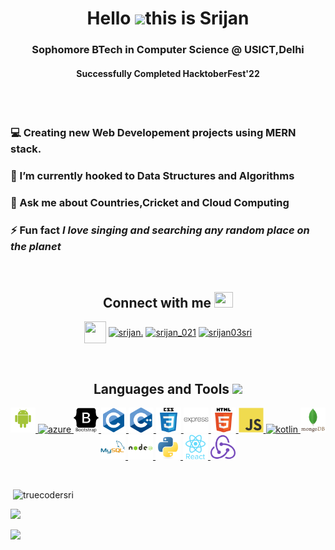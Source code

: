<h1 align="center">Hello  <img src="https://media.tenor.com/NBb2bWHMyjQAAAAi/waving-hand-people.gif" width="30px" style="max-width: 100%; user-select: auto;">this is Srijan</h1>
<h3 align="center">Sophomore BTech in Computer Science @ USICT,Delhi</h3>
<h4 align="center"><b>Successfully Completed HacktoberFest'22</b></h4>
<br><br>
<h3>💻 Creating new Web Developement projects using MERN stack. </h3> 

<h3>🌱 I’m currently hooked to <b>Data Structures and Algorithms</b></h3>

<h3>💬 Ask me about <b>Countries,Cricket and Cloud Computing</b></h3>

<h3>⚡ Fun fact <i>I love singing and searching any random place on the planet</i></h3>
<br>
<h2 align="center">Connect with me <img src="https://media.giphy.com/media/5hmJposf0ESMw2fCBL/giphy.webp?cid=ecf05e47lhjmqqknkhrcq1jwtgv734mbvijxzeb2r143xf5v&rid=giphy.webp&ct=s" height="25" width="30"/></h2>
<p align="center">
  <a href="mailto:srijan.03sri@gmail.com" target="_blank"><img align="center" src="https://cdn-icons-png.flaticon.com/512/281/281769.png" height="35" width="35"/></a>
  <span> </span>
  <a href="https://linkedin.com/in/srijan." target="blank"><img align="center" src="https://raw.githubusercontent.com/rahuldkjain/github-profile-readme-generator/master/src/images/icons/Social/linked-in-alt.svg" alt="srijan." height="35" width="45" /></a>
<span> </span>
  <a href="https://instagram.com/srijan_021" target="blank"><img align="center" src="https://raw.githubusercontent.com/rahuldkjain/github-profile-readme-generator/master/src/images/icons/Social/instagram.svg" alt="srijan_021" height="35" width="45" /></a>
<span> </span>
  <a href="https://auth.geeksforgeeks.org/user/srijan03sri" target="blank"><img align="center" src="https://raw.githubusercontent.com/rahuldkjain/github-profile-readme-generator/master/src/images/icons/Social/geeks-for-geeks.svg" alt="srijan03sri" height="35" width="45" /></a>
</p>
<br>
<h2 align="center">Languages and Tools <img src="https://media.tenor.com/Pnb_hVWq2sgAAAAj/on-process-dig.gif" width="40" width="50"/></h2>
<p align="center"> <a href="https://developer.android.com" target="_blank" rel="noreferrer"> <img src="https://raw.githubusercontent.com/devicons/devicon/master/icons/android/android-original-wordmark.svg" alt="android" width="40" height="40"/> </a> <a href="https://azure.microsoft.com/en-in/" target="_blank" rel="noreferrer"> <img src="https://www.vectorlogo.zone/logos/microsoft_azure/microsoft_azure-icon.svg" alt="azure" width="40" height="40"/> </a> <a href="https://getbootstrap.com" target="_blank" rel="noreferrer"> <img src="https://raw.githubusercontent.com/devicons/devicon/master/icons/bootstrap/bootstrap-plain-wordmark.svg" alt="bootstrap" width="40" height="40"/> </a> <a href="https://www.cprogramming.com/" target="_blank" rel="noreferrer"> <img src="https://raw.githubusercontent.com/devicons/devicon/master/icons/c/c-original.svg" alt="c" width="40" height="40"/> </a> <a href="https://www.w3schools.com/cpp/" target="_blank" rel="noreferrer"> <img src="https://raw.githubusercontent.com/devicons/devicon/master/icons/cplusplus/cplusplus-original.svg" alt="cplusplus" width="40" height="40"/> </a> <a href="https://www.w3schools.com/css/" target="_blank" rel="noreferrer"> <img src="https://raw.githubusercontent.com/devicons/devicon/master/icons/css3/css3-original-wordmark.svg" alt="css3" width="40" height="40"/> </a> <a href="https://expressjs.com" target="_blank" rel="noreferrer"> <img src="https://raw.githubusercontent.com/devicons/devicon/master/icons/express/express-original-wordmark.svg" alt="express" width="40" height="40"/> </a> <a href="https://www.w3.org/html/" target="_blank" rel="noreferrer"> <img src="https://raw.githubusercontent.com/devicons/devicon/master/icons/html5/html5-original-wordmark.svg" alt="html5" width="40" height="40"/> </a> <a href="https://developer.mozilla.org/en-US/docs/Web/JavaScript" target="_blank" rel="noreferrer"> <img src="https://raw.githubusercontent.com/devicons/devicon/master/icons/javascript/javascript-original.svg" alt="javascript" width="40" height="40"/> </a> <a href="https://kotlinlang.org" target="_blank" rel="noreferrer"> <img src="https://www.vectorlogo.zone/logos/kotlinlang/kotlinlang-icon.svg" alt="kotlin" width="40" height="40"/> </a> <a href="https://www.mongodb.com/" target="_blank" rel="noreferrer"> <img src="https://raw.githubusercontent.com/devicons/devicon/master/icons/mongodb/mongodb-original-wordmark.svg" alt="mongodb" width="40" height="40"/> </a> <a href="https://www.mysql.com/" target="_blank" rel="noreferrer"> <img src="https://raw.githubusercontent.com/devicons/devicon/master/icons/mysql/mysql-original-wordmark.svg" alt="mysql" width="40" height="40"/> </a> <a href="https://nodejs.org" target="_blank" rel="noreferrer"> <img src="https://raw.githubusercontent.com/devicons/devicon/master/icons/nodejs/nodejs-original-wordmark.svg" alt="nodejs" width="40" height="40"/> </a> <a href="https://www.python.org" target="_blank" rel="noreferrer"> <img src="https://raw.githubusercontent.com/devicons/devicon/master/icons/python/python-original.svg" alt="python" width="40" height="40"/> </a> <a href="https://reactjs.org/" target="_blank" rel="noreferrer"> <img src="https://raw.githubusercontent.com/devicons/devicon/master/icons/react/react-original-wordmark.svg" alt="react" width="40" height="40"/> </a> <a href="https://redux.js.org" target="_blank" rel="noreferrer"> <img src="https://raw.githubusercontent.com/devicons/devicon/master/icons/redux/redux-original.svg" alt="redux" width="40" height="40"/> </a> </p>

<br>
<p align="left">&nbsp;<img src="https://github-readme-stats.vercel.app/api?username=TruecoderSri&show_icons=true&theme=highcontrast" alt="truecodersri"  />
</p>
<p align="left"><img src="https://streak-stats.demolab.com/?user=TruecoderSri&theme=highcontrast"/></p>
<p align="left"><img src="https://github-readme-stats.vercel.app/api/top-langs/?username=TruecoderSri&theme=highcontrast" /></p>
